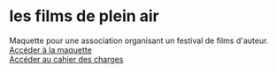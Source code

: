 # les films de plein air
 Maquette pour une association organisant un festival de films d'auteur.
 <br><a href="https://palomaalma.github.io/Les-Films-de-Plein-Air/home.html">Accéder à la maquette</a>
 <br><a href="https://palomaalma.github.io/Les-Films-de-Plein-Air/home.html">Accéder au cahier des charges</a>

